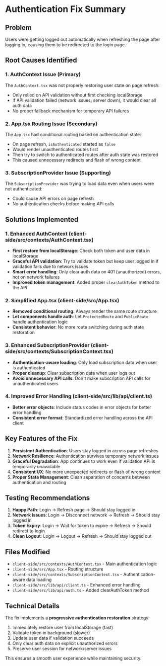 # Authentication Fix Summary

## Problem
Users were getting logged out automatically when refreshing the page after logging in, causing them to be redirected to the login page.

## Root Causes Identified

### 1. AuthContext Issue (Primary)
The `AuthContext.tsx` was not properly restoring user state on page refresh:
- Only relied on API validation without first checking localStorage
- If API validation failed (network issues, server down), it would clear all auth data
- No proper fallback mechanism for temporary API failures

### 2. App.tsx Routing Issue (Secondary)
The `App.tsx` had conditional routing based on authentication state:
- On page refresh, `isAuthenticated` started as `false`
- Would render unauthenticated routes first
- Then try to switch to authenticated routes after auth state was restored
- This caused unnecessary redirects and flash of wrong content

### 3. SubscriptionProvider Issue (Supporting)
The `SubscriptionProvider` was trying to load data even when users were not authenticated:
- Could cause API errors on page refresh
- No authentication checks before making API calls

## Solutions Implemented

### 1. Enhanced AuthContext (client-side/src/contexts/AuthContext.tsx)
- **First restore from localStorage**: Check both token and user data in localStorage
- **Graceful API validation**: Try to validate token but keep user logged in if validation fails due to network issues
- **Smart error handling**: Only clear auth data on 401 (unauthorized) errors, not on network failures
- **Improved token management**: Added proper `clearAuthToken` method to the API

### 2. Simplified App.tsx (client-side/src/App.tsx)
- **Removed conditional routing**: Always render the same route structure
- **Let components handle auth**: Let `ProtectedRoute` and `PublicRoute` handle authentication logic
- **Consistent behavior**: No more route switching during auth state restoration

### 3. Enhanced SubscriptionProvider (client-side/src/contexts/SubscriptionContext.tsx)
- **Authentication-aware loading**: Only load subscription data when user is authenticated
- **Proper cleanup**: Clear subscription data when user logs out
- **Avoid unnecessary API calls**: Don't make subscription API calls for unauthenticated users

### 4. Improved Error Handling (client-side/src/lib/api/client.ts)
- **Better error objects**: Include status codes in error objects for better error handling
- **Consistent error format**: Standardized error handling across the API client

## Key Features of the Fix

1. **Persistent Authentication**: Users stay logged in across page refreshes
2. **Network Resilience**: Authentication survives temporary network issues
3. **Graceful Degradation**: App continues to work even if validation API is temporarily unavailable
4. **Consistent UX**: No more unexpected redirects or flash of wrong content
5. **Proper State Management**: Clean separation of concerns between authentication and routing

## Testing Recommendations

1. **Happy Path**: Login → Refresh page → Should stay logged in
2. **Network Issues**: Login → Disconnect network → Refresh → Should stay logged in
3. **Token Expiry**: Login → Wait for token to expire → Refresh → Should redirect to login
4. **Clean Logout**: Login → Logout → Refresh → Should stay logged out

## Files Modified

- `client-side/src/contexts/AuthContext.tsx` - Main authentication logic
- `client-side/src/App.tsx` - Routing structure
- `client-side/src/contexts/SubscriptionContext.tsx` - Authentication-aware data loading
- `client-side/src/lib/api/client.ts` - Enhanced error handling
- `client-side/src/lib/api/auth.ts` - Added clearAuthToken method

## Technical Details

The fix implements a **progressive authentication restoration** strategy:
1. Immediately restore user from localStorage (fast)
2. Validate token in background (slower)
3. Update user data if validation succeeds
4. Only clear auth data on explicit unauthorized errors
5. Preserve user session for network/server issues

This ensures a smooth user experience while maintaining security. 